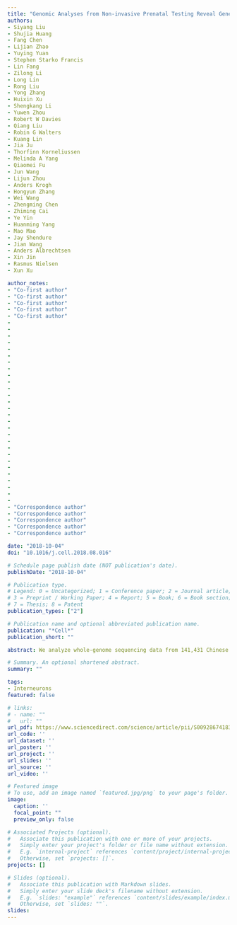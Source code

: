```yaml
---
title: "Genomic Analyses from Non-invasive Prenatal Testing Reveal Genetic Associations, Patterns of Viral Infections, and Chinese Population History"
authors:
- Siyang Liu
- Shujia Huang
- Fang Chen
- Lijian Zhao
- Yuying Yuan
- Stephen Starko Francis
- Lin Fang
- Zilong Li
- Long Lin
- Rong Liu
- Yong Zhang
- Huixin Xu
- Shengkang Li
- Yuwen Zhou
- Robert W Davies
- Qiang Liu
- Robin G Walters
- Kuang Lin
- Jia Ju
- Thorfinn Korneliussen
- Melinda A Yang
- Qiaomei Fu
- Jun Wang
- Lijun Zhou
- Anders Krogh
- Hongyun Zhang
- Wei Wang
- Zhengming Chen
- Zhiming Cai
- Ye Yin
- Huanming Yang
- Mao Mao
- Jay Shendure
- Jian Wang
- Anders Albrechtsen
- Xin Jin
- Rasmus Nielsen
- Xun Xu

author_notes:
- "Co-first author"
- "Co-first author"
- "Co-first author"
- "Co-first author"
- "Co-first author"
- 
- 
- 
- 
- 
- 
- 
- 
- 
- 
- 
- 
- 
- 
- 
- 
- 
- 
- 
- 
- 
- 
- 
- 
- 
- 
- 
- 
- "Correspondence author"
- "Correspondence author"
- "Correspondence author"
- "Correspondence author"
- "Correspondence author"

date: "2018-10-04"
doi: "10.1016/j.cell.2018.08.016"

# Schedule page publish date (NOT publication's date).
publishDate: "2018-10-04"

# Publication type.
# Legend: 0 = Uncategorized; 1 = Conference paper; 2 = Journal article;
# 3 = Preprint / Working Paper; 4 = Report; 5 = Book; 6 = Book section;
# 7 = Thesis; 8 = Patent
publication_types: ["2"]

# Publication name and optional abbreviated publication name.
publication: "*Cell*"
publication_short: ""

abstract: We analyze whole-genome sequencing data from 141,431 Chinese women generated for non-invasive prenatal testing (NIPT). We use these data to characterize the population genetic structure and to investigate genetic associations with maternal and infectious traits. We show that the present day distribution of alleles is a function of both ancient migration and very recent population movements. We reveal novel phenotype-genotype associations, including several replicated associations with height and BMI, an association between maternal age and EMB, and between twin pregnancy and NRG1. Finally, we identify a unique pattern of circulating viral DNA in plasma with high prevalence of hepatitis B and other clinically relevant maternal infections. A GWAS for viral infections identifies an exceptionally strong association between integrated herpesvirus 6 and MOV10L1, which affects piwi-interacting RNA (piRNA) processing and PIWI protein function. These findings demonstrate the great value and potential of accumulating NIPT data for worldwide medical and genetic analyses.

# Summary. An optional shortened abstract.
summary: ""

tags:
- Interneurons
featured: false

# links:
# - name: ""
#   url: ""
url_pdf: https://www.sciencedirect.com/science/article/pii/S0092867418310328
url_code: ''
url_dataset: ''
url_poster: ''
url_project: ''
url_slides: ''
url_source: ''
url_video: ''

# Featured image
# To use, add an image named `featured.jpg/png` to your page's folder. 
image:
  caption: ''
  focal_point: ""
  preview_only: false

# Associated Projects (optional).
#   Associate this publication with one or more of your projects.
#   Simply enter your project's folder or file name without extension.
#   E.g. `internal-project` references `content/project/internal-project/index.md`.
#   Otherwise, set `projects: []`.
projects: []

# Slides (optional).
#   Associate this publication with Markdown slides.
#   Simply enter your slide deck's filename without extension.
#   E.g. `slides: "example"` references `content/slides/example/index.md`.
#   Otherwise, set `slides: ""`.
slides:
---
```

